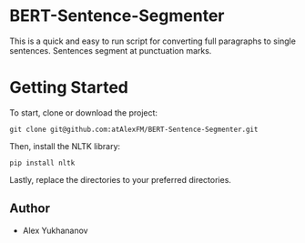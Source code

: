 # BERT-Sentence-Segmenter
This is a quick and easy to run script for converting full paragraphs to single sentences. Sentences segment at punctuation marks.

# Getting Started
To start, clone or download the project:

```
git clone git@github.com:atAlexFM/BERT-Sentence-Segmenter.git
```

Then, install the NLTK library:

```
pip install nltk
```

Lastly, replace the directories to your preferred directories. 

## Author
+ Alex Yukhananov
